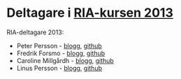 Deltagare i [RIA-kursen 2013](https://coursepress.lnu.se/kurs/ria-utveckling-med-javascript/)
================

RIA-deltagare 2013:

*    Peter Persson - [blogg](http://www.perssonponerar.se/), [github](https://github.com/AllSecretsKnown)
*    Fredrik Forsmo - [blogg](http://ria.forsmo.me), [github](https://github.com/frozzare)
*    Caroline Millgårdh - [blogg](http://caromill.tumblr.com/), [github](https://github.com/caromill)
*    Linus Persson - [blogg](http://www.870621.se), [github](https://github.com/LPMAXI)


